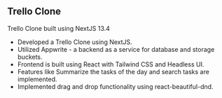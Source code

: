
## Trello Clone

Trello Clone built using NextJS 13.4

+ Developed a Trello Clone using NextJS.
+ Utilized Appwrite - a backend as a service for database and storage buckets.
+ Frontend is built using React with Tailwind CSS and Headless UI.
+ Features like Summarize the tasks of the day and search tasks are implemented.
+ Implemented drag and drop functionality using react-beautiful-dnd.


